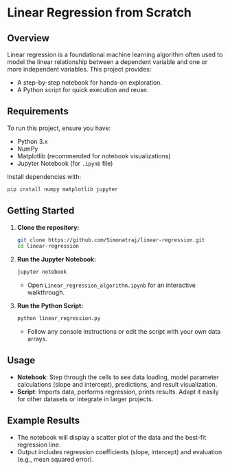 # Linear Regression from Scratch

## Overview

Linear regression is a foundational machine learning algorithm often used to model the linear relationship between a dependent variable and one or more independent variables. This project provides:

- A step-by-step notebook for hands-on exploration.
- A Python script for quick execution and reuse.

## Requirements

To run this project, ensure you have:

- Python 3.x
- NumPy
- Matplotlib (recommended for notebook visualizations)
- Jupyter Notebook (for `.ipynb` file)

Install dependencies with:

```bash
pip install numpy matplotlib jupyter
```

## Getting Started

1. **Clone the repository:**

   ```bash
   git clone https://github.com/Simonatraj/linear-regression.git
   cd linear-regression
   ```

2. **Run the Jupyter Notebook:**

   ```bash
   jupyter notebook
   ```
   - Open `Linear_regression_algorithm.ipynb` for an interactive walkthrough.

3. **Run the Python Script:**

   ```bash
   python linear_regression.py
   ```
   - Follow any console instructions or edit the script with your own data arrays.

## Usage

- **Notebook**: Step through the cells to see data loading, model parameter calculations (slope and intercept), predictions, and result visualization.
- **Script**: Imports data, performs regression, prints results. Adapt it easily for other datasets or integrate in larger projects.

## Example Results

- The notebook will display a scatter plot of the data and the best-fit regression line.
- Output includes regression coefficients (slope, intercept) and evaluation (e.g., mean squared error).

